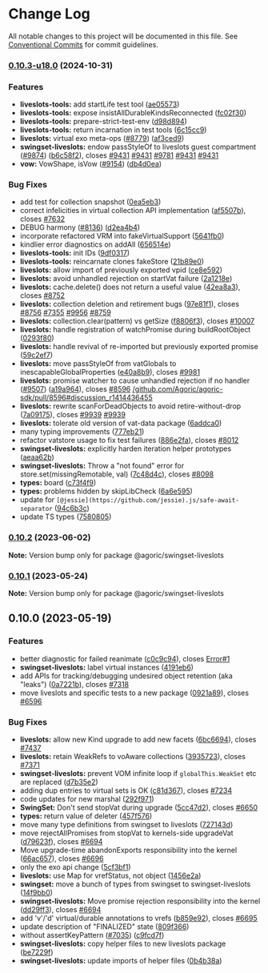 # Change Log

All notable changes to this project will be documented in this file.
See [Conventional Commits](https://conventionalcommits.org) for commit guidelines.

### [0.10.3-u18.0](https://github.com/Agoric/agoric-sdk/compare/@agoric/swingset-liveslots@0.10.2...@agoric/swingset-liveslots@0.10.3-u18.0) (2024-10-31)


### Features

* **liveslots-tools:** add startLife test tool ([ae05573](https://github.com/Agoric/agoric-sdk/commit/ae0557309297e29b4ca8307f7a3aefc72799436b))
* **liveslots-tools:** expose insistAllDurableKindsReconnected ([fc02f30](https://github.com/Agoric/agoric-sdk/commit/fc02f305817706bc80e2a0b0cd2a4901c9927115))
* **liveslots-tools:** prepare-strict-test-env ([d98d894](https://github.com/Agoric/agoric-sdk/commit/d98d89449d4bfc1419cd4410edef813db0e4ec55))
* **liveslots-tools:** return incarnation in test tools ([6c15cc9](https://github.com/Agoric/agoric-sdk/commit/6c15cc99d1c8084b2d4e88e757c78dbd9c8497bd))
* **liveslots:** virtual exo meta-ops ([#8779](https://github.com/Agoric/agoric-sdk/issues/8779)) ([af3ced9](https://github.com/Agoric/agoric-sdk/commit/af3ced91861731353e10a45e4eae63450f74a0ea))
* **swingset-liveslots:** endow passStyleOf to liveslots guest compartment ([#9874](https://github.com/Agoric/agoric-sdk/issues/9874)) ([b6c58f2](https://github.com/Agoric/agoric-sdk/commit/b6c58f297e8f902f046cc2c71fe7f6162fe0c76d)), closes [#9431](https://github.com/Agoric/agoric-sdk/issues/9431) [#9431](https://github.com/Agoric/agoric-sdk/issues/9431) [#9781](https://github.com/Agoric/agoric-sdk/issues/9781) [#9431](https://github.com/Agoric/agoric-sdk/issues/9431) [#9431](https://github.com/Agoric/agoric-sdk/issues/9431)
* **vow:** VowShape, isVow ([#9154](https://github.com/Agoric/agoric-sdk/issues/9154)) ([db4d0ea](https://github.com/Agoric/agoric-sdk/commit/db4d0eab68a1d361ddbb6fe993ff0b9969a348e5))


### Bug Fixes

* add test for collection snapshot ([0ea5eb3](https://github.com/Agoric/agoric-sdk/commit/0ea5eb3ae77d5639bda7428e52c4d9c0fa8e4059))
* correct infelicities in virtual collection API implementation ([af5507b](https://github.com/Agoric/agoric-sdk/commit/af5507bfecaa8f76001c09f6a1a9c8ca2a4c58c1)), closes [#7632](https://github.com/Agoric/agoric-sdk/issues/7632)
* DEBUG harmony ([#8136](https://github.com/Agoric/agoric-sdk/issues/8136)) ([d2ea4b4](https://github.com/Agoric/agoric-sdk/commit/d2ea4b46b9efa61e97eec8711830d9fdd741ca55))
* incorporate refactored VRM into fakeVirtualSupport ([5641fb0](https://github.com/Agoric/agoric-sdk/commit/5641fb0effb0045e6ddefa64280ec54730a6b45a))
* kindlier error diagnostics on addAll ([656514e](https://github.com/Agoric/agoric-sdk/commit/656514e5a6bf5d186f33137b3c9a113e3a232207))
* **liveslots-tools:** init IDs ([9df0317](https://github.com/Agoric/agoric-sdk/commit/9df0317f78b8b7c0ae12dae42e304c02e6386ad4))
* **liveslots-tools:** reincarnate clones fakeStore ([21b89e0](https://github.com/Agoric/agoric-sdk/commit/21b89e0a019c64b6bbf248c2156276f9d4798597))
* **liveslots:** allow import of previously exported vpid ([ce8e592](https://github.com/Agoric/agoric-sdk/commit/ce8e592eb453fe8d6e8563ab7778428470259ac3))
* **liveslots:** avoid unhandled rejection on startVat failure ([2a1218e](https://github.com/Agoric/agoric-sdk/commit/2a1218e27f7eea8136c0b7e9f61d02b6b0355a71))
* **liveslots:** cache.delete() does not return a useful value ([42ea8a3](https://github.com/Agoric/agoric-sdk/commit/42ea8a3f9a49081d65fda05d8d99ed2732aeb6c0)), closes [#8752](https://github.com/Agoric/agoric-sdk/issues/8752)
* **liveslots:** collection deletion and retirement bugs ([97e81f1](https://github.com/Agoric/agoric-sdk/commit/97e81f17d1e060f56114ddd7fc124f90df0695cb)), closes [#8756](https://github.com/Agoric/agoric-sdk/issues/8756) [#7355](https://github.com/Agoric/agoric-sdk/issues/7355) [#9956](https://github.com/Agoric/agoric-sdk/issues/9956) [#8759](https://github.com/Agoric/agoric-sdk/issues/8759)
* **liveslots:** collection.clear(pattern) vs getSize ([f8806f3](https://github.com/Agoric/agoric-sdk/commit/f8806f37774f511671b14ee8807f381c9ef2e5e2)), closes [#10007](https://github.com/Agoric/agoric-sdk/issues/10007)
* **liveslots:** handle registration of watchPromise during buildRootObject ([0293f80](https://github.com/Agoric/agoric-sdk/commit/0293f80f66419408abb5e3eaaeaee0b85a0b7a66))
* **liveslots:** handle revival of re-imported but previously exported promise ([59c2ef7](https://github.com/Agoric/agoric-sdk/commit/59c2ef7efbf1357e649eece1dc205f0d3a267d5a))
* **liveslots:** move passStyleOf from vatGlobals to inescapableGlobalProperties ([e40a8b9](https://github.com/Agoric/agoric-sdk/commit/e40a8b9a4b8fb0651d915b21876bc7f7f963131a)), closes [#9981](https://github.com/Agoric/agoric-sdk/issues/9981)
* **liveslots:** promise watcher to cause unhandled rejection if no handler ([#9507](https://github.com/Agoric/agoric-sdk/issues/9507)) ([a19a964](https://github.com/Agoric/agoric-sdk/commit/a19a964b35a3b3b7252fbb3155211cc482be63df)), closes [#8596](https://github.com/Agoric/agoric-sdk/issues/8596) [/github.com/Agoric/agoric-sdk/pull/8596#discussion_r1414436455](https://github.com/Agoric//github.com/Agoric/agoric-sdk/pull/8596/issues/discussion_r1414436455)
* **liveslots:** rewrite scanForDeadObjects to avoid retire-without-drop ([7a09175](https://github.com/Agoric/agoric-sdk/commit/7a0917583c1d87de3b4619b633fb6d641bde656c)), closes [#9939](https://github.com/Agoric/agoric-sdk/issues/9939) [#9939](https://github.com/Agoric/agoric-sdk/issues/9939)
* **liveslots:** tolerate old version of vat-data package ([6addca0](https://github.com/Agoric/agoric-sdk/commit/6addca016507be8c6ea350a252a6cb7b27e4ee08))
* many typing improvements ([777eb21](https://github.com/Agoric/agoric-sdk/commit/777eb21a20fbff3da93d713dc1b95a01fe6ce472))
* refactor vatstore usage to fix test failures ([886e2fa](https://github.com/Agoric/agoric-sdk/commit/886e2fac16f3b12be732dbde9ffdab9b2354d13d)), closes [#8012](https://github.com/Agoric/agoric-sdk/issues/8012)
* **swingset-liveslots:** explicitly harden iteration helper prototypes ([aeaa62b](https://github.com/Agoric/agoric-sdk/commit/aeaa62b07d941eb74938bac19c64051d554ae532))
* **swingset-liveslots:** Throw a "not found" error for store.set(missingRemotable, val) ([7c48d4c](https://github.com/Agoric/agoric-sdk/commit/7c48d4cd0ef32828e691bd65492e9ce8929ac0af)), closes [#8098](https://github.com/Agoric/agoric-sdk/issues/8098)
* **types:** board ([c73f4f9](https://github.com/Agoric/agoric-sdk/commit/c73f4f9686215a37e8c5f82ce8dbe4742886a02b))
* **types:** problems hidden by skipLibCheck ([6a6e595](https://github.com/Agoric/agoric-sdk/commit/6a6e59549e7beeeef94bf90556ed16873c46d285))
* update for `[@jessie](https://github.com/jessie).js/safe-await-separator` ([94c6b3c](https://github.com/Agoric/agoric-sdk/commit/94c6b3c83a5326594f1e2886ae01d6a703a7a68f))
* update TS types ([7580805](https://github.com/Agoric/agoric-sdk/commit/75808055afc129c81b7978fb83c33cfed7a4ecbd))



### [0.10.2](https://github.com/Agoric/agoric-sdk/compare/@agoric/swingset-liveslots@0.10.1...@agoric/swingset-liveslots@0.10.2) (2023-06-02)

**Note:** Version bump only for package @agoric/swingset-liveslots





### [0.10.1](https://github.com/Agoric/agoric-sdk/compare/@agoric/swingset-liveslots@0.10.0...@agoric/swingset-liveslots@0.10.1) (2023-05-24)

**Note:** Version bump only for package @agoric/swingset-liveslots





## 0.10.0 (2023-05-19)


### Features

* better diagnostic for failed reanimate ([c0c9c94](https://github.com/Agoric/agoric-sdk/commit/c0c9c9433648d520aa2bcdbadbbfe877831567c7)), closes [Error#1](https://github.com/Agoric/Error/issues/1)
* **swingset-liveslots:** label virtual instances ([4191eb6](https://github.com/Agoric/agoric-sdk/commit/4191eb62d0e64048c3c715e5f71a53a747267350))
* add APIs for tracking/debugging undesired object retention (aka "leaks") ([0a7221b](https://github.com/Agoric/agoric-sdk/commit/0a7221b3c04f3b2894c30346fa2ea6fb0130c046)), closes [#7318](https://github.com/Agoric/agoric-sdk/issues/7318)
* move liveslots and specific tests to a new package ([0921a89](https://github.com/Agoric/agoric-sdk/commit/0921a8903b72cfefdf05a5906bcfb826cac1cc2f)), closes [#6596](https://github.com/Agoric/agoric-sdk/issues/6596)


### Bug Fixes

* **liveslots:** allow new Kind upgrade to add new facets ([6bc6694](https://github.com/Agoric/agoric-sdk/commit/6bc6694968e6d2f529e7c91ec1efb11fdff2e2d3)), closes [#7437](https://github.com/Agoric/agoric-sdk/issues/7437)
* **liveslots:** retain WeakRefs to voAware collections ([3935723](https://github.com/Agoric/agoric-sdk/commit/393572396781afd17691e1366abeba696228a24e)), closes [#7371](https://github.com/Agoric/agoric-sdk/issues/7371)
* **swingset-liveslots:** prevent VOM infinite loop if `globalThis.WeakSet` etc are replaced ([d7b35e2](https://github.com/Agoric/agoric-sdk/commit/d7b35e28715a715ef510f2717e0040fa017caab4))
* adding dup entries to virtual sets is OK ([c81d367](https://github.com/Agoric/agoric-sdk/commit/c81d3677d8085eb4debe5baa416816ff94d582cf)), closes [#7234](https://github.com/Agoric/agoric-sdk/issues/7234)
* code updates for new marshal ([292f971](https://github.com/Agoric/agoric-sdk/commit/292f971769db69e61782f96638c2f687c3f95ac2))
* **SwingSet:** Don't send stopVat during upgrade ([5cc47d2](https://github.com/Agoric/agoric-sdk/commit/5cc47d2d8892690f8c1653630b41dd64cc42d73b)), closes [#6650](https://github.com/Agoric/agoric-sdk/issues/6650)
* **types:** return value of deleter ([457f576](https://github.com/Agoric/agoric-sdk/commit/457f5765b9fc0a693e6eb5e6644ddf4af3b791db))
* move many type definitions from swingset to liveslots ([727143d](https://github.com/Agoric/agoric-sdk/commit/727143d5562498e2e3013c34304f229b4dd11da5))
* move rejectAllPromises from stopVat to kernels-side upgradeVat ([d79623f](https://github.com/Agoric/agoric-sdk/commit/d79623f3fb3b87653dba1c71eb1153711c9d962c)), closes [#6694](https://github.com/Agoric/agoric-sdk/issues/6694)
* Move upgrade-time abandonExports responsibility into the kernel ([66ac657](https://github.com/Agoric/agoric-sdk/commit/66ac657d51d3d1be61ee4a6e9a621a664086ee57)), closes [#6696](https://github.com/Agoric/agoric-sdk/issues/6696)
* only the exo api change ([5cf3bf1](https://github.com/Agoric/agoric-sdk/commit/5cf3bf10a71dd02094365a66e87032e5d17d004f))
* **liveslots:** use Map for vrefStatus, not object ([1456e2a](https://github.com/Agoric/agoric-sdk/commit/1456e2ae006bb1c702383cedda5e5c407968840e))
* **swingset:** move a bunch of types from swingset to swingset-liveslots ([14f9bb0](https://github.com/Agoric/agoric-sdk/commit/14f9bb00c82c085dc647f23b6c90b26e6a0a6dfd))
* **swingset-liveslots:** Move promise rejection responsibility into the kernel ([dd29ff3](https://github.com/Agoric/agoric-sdk/commit/dd29ff35c5dc72efbbf7087849182aa7f04b2bb1)), closes [#6694](https://github.com/Agoric/agoric-sdk/issues/6694)
* add 'v'/'d' virtual/durable annotations to vrefs ([b859e92](https://github.com/Agoric/agoric-sdk/commit/b859e92fe041415d6e34250f672a10ad927aa33e)), closes [#6695](https://github.com/Agoric/agoric-sdk/issues/6695)
* update description of "FINALIZED" state ([809f366](https://github.com/Agoric/agoric-sdk/commit/809f3660c083467e76deb1487015cb24205a801d))
* without assertKeyPattern ([#7035](https://github.com/Agoric/agoric-sdk/issues/7035)) ([c9fcd7f](https://github.com/Agoric/agoric-sdk/commit/c9fcd7f82757732435cd96f3377e4fbfb6586ce7))
* **swingset-liveslots:** copy helper files to new liveslots package ([be7229f](https://github.com/Agoric/agoric-sdk/commit/be7229f7217c1ecc523069a57945a372f4a1e00e))
* **swingset-liveslots:** update imports of helper files ([0b4b38a](https://github.com/Agoric/agoric-sdk/commit/0b4b38a1f9efbb3e1e860172b0b802548d18ae2e))
